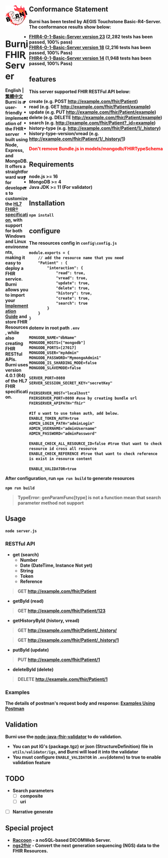 <div>
    <div style="float: left;width: 15%;"><img src="https://github.com/Chinlinlee/Burni/blob/main/public/logo.png?raw=true" width="90px">
     <h1>Burni FHIR Server</h1>
    <strong>English<strong>
    <span> | </span>
    <a href="README.zh-TW.md">繁體中文</a>
    <br />
    Burni is a user-friendly implementation of the FHIR server built using Node, Express, and MongoDB. It offers a straightforward way for developers to customize the <a href="https://www.hl7.org/fhir/">HL7 FHIR® specification</a>, with support for both Windows and Linux environments, making it easy to deploy a FHIR service. Burni allows you to import your <a href="https://www.hl7.org/fhir/implementationguide.html">Implementation Guide<a> and store FHIR Resources, while also creating FHIR RESTful APIs.<br> 
    Burni uses version 4.0.1 (R4) of the HL7 FHIR specification.
</div>

## Conformance Statement 
Burni has been tested  by AEGIS Touchstone Basic-R4-Server. The conformance results show below: 
* [FHIR4-0-1-Basic-Server version 23](https://touchstone.aegis.net/touchstone/conformance/detail?suite=FHIR4-0-1-Basic-Server&sVersion=23&testSystem=5f9518730a120e4edef042ae&supportedOnly=false&cb=%2fFHIR4-0-1-Basic&format=ALL&published=true) (2,282 tests has been passed, 100% pass)
* [FHIR4-0-1-Basic-Server version 18](https://touchstone.aegis.net/touchstone/conformance/detail?suite=FHIR4-0-1-Basic-Server&sVersion=18&testSystem=5f9518730a120e4edef042ae&supportedOnly=false&cb=%2fFHIR4-0-1-Basic&format=ALL&published=true) (2,216 tests has been passed, 100% Pass)
* [FHIR4-0-1-Basic-Server version 14](https://touchstone.aegis.net/touchstone/conformance/detail?suite=FHIR4-0-1-Basic-Server&sVersion=14&testSystem=5f9518730a120e4edef042ae&supportedOnly=false&cb=%2FFHIR4-0-1-Basic&published=true) (1,948 tests has been passed, 100% Pass)
   
## features
This server supported FHIR RESTFul API below:
- create (e.g. POST http://example.com/fhir/Patient)
- read (e.g. GET http://example.com/fhir/Patient/example)
- update (e.g. PUT http://example.com/fhir/Patient/example)
- delete (e.g. DELETE http://example.com/fhir/Patient/example)
- search (e.g. http://example.com/fhir/Patient?_id=example)
- history-type (e.g. http://example.com/fhir/Patient/1/_history)
- history-type-version/vread (e.g. http://example.com/fhir/Patient/1/_history/1)


<font color=red>**Don't remove Bundle.js in models/mongodb/FHIRTypeSchema**</font>

## Requirements
- node.js >= 16
- MongoDB >= 4
- Java JDK >= 11 (For validator)

## Installation
```bash=
npm install
```

## configure

The resources config in `config\config.js`
```javascript=
module.exports = {
    // add the resource name that you need
    "Patient" : { 
        "interaction": {
            "read": true,
            "vread": true,
            "update": true,
            "delete": true,
            "history": true,
            "create": true,
            "search": true
        }
    }
}
```
dotenv in root path `.env`
```=
MONGODB_NAME="dbName"
MONGODB_HOSTS=["mongodb"]
MONGODB_PORTS=[27017]
MONGODB_USER="myAdmin"
MONGODB_PASSWORD="MymongoAdmin1"
MONGODB_IS_SHARDING_MODE=false
MONGODB_SLAVEMODE=false

SERVER_PORT=8080 
SERVER_SESSION_SECRET_KEY="secretKey"

FHIRSERVER_HOST="localhost"
FHIRSERVER_PORT=8080 #use by creating bundle url
FHIRSERVER_APIPATH="fhir"

#If u want to use token auth, add below.
ENABLE_TOKEN_AUTH=true
ADMIN_LOGIN_PATH="adminLogin"  
ADMIN_USERNAME="adminUsername"
ADMIN_PASSWORD="adminPassword"

ENABLE_CHECK_ALL_RESOURCE_ID=false #true that want to check resource id cross all resource
ENABLE_CHECK_REFERENCE #true that want to check reference is exist in resource content
    
ENABLE_VALIDATOR=true
```
After configuration, run `npm run build` to generate resources
```
npm run build
```
> TypeError: genParamFunc[type] is not a function mean that search parameter method not support
## Usage
```
node server.js
```

### RESTful API
- get (search)
    - Number
    - Date (DateTime, Instance Not yet)
    - String
    - Token
    - Reference
>GET http://example.com/fhir/Patient

- getById (read)
>GET http://example.com/fhir/Patient/123
- getHistoryById (history, vread)
>GET http://example.com/fhir/Patient/_history/

> GET http://example.com/fhir/Patient/_history/1
- putById (update)
> PUT http://example.com/fhir/Patient/1
- deleteById (delete)
> DELETE http://example.com/fhir/Patient/1

### Examples

The details of postman's request body and response: [Examples Using Postman](https://github.com/Chinlinlee/Burni/blob/main/examples/Examples.md)

## Validation
Burni use the [node-java-fhir-validator](https://github.com/Chinlinlee/node-java-fhir-validator) to do validation.
- You can put IG's (package.tgz) or json (StructureDefinition) file in `utils/validator/igs`, and Burni will load it into the validator
- You must configure `ENABLE_VALIDATOR` in `.env`(dotenv) to true to enable validation feature

## TODO
- Search parameters
    - [ ] composite
    - [ ] uri  

- [ ] Narrative generate

## Special project
- [Raccoon](https://github.com/cylab-tw/raccoon) - a noSQL-based DICOMWeb Server.
- [ngs2fhir](https://github.com/cylab-tw/ngs2fhir) - Convert the next generation sequencing (NGS) data to the FHIR Resources.
